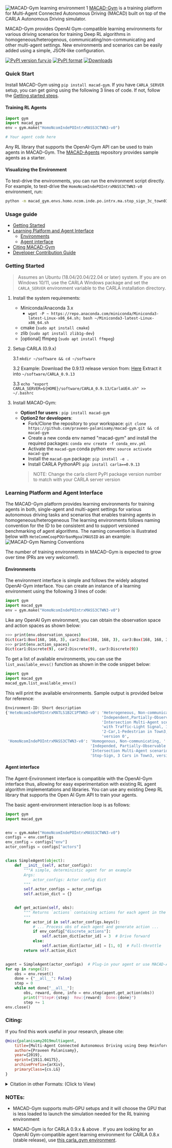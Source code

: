 ![MACAD-Gym learning environment 1](docs/images/macad-gym-urban_4way_intrx_2c1p1m.png)
[MACAD-Gym](https://arxiv.org/abs/1911.04175) is a training platform for Multi-Agent Connected Autonomous
 Driving (MACAD) built on top of the CARLA Autonomous Driving simulator.

MACAD-Gym provides OpenAI Gym-compatible learning environments for various
driving scenarios for training Deep RL algorithms in homogeneous/heterogenous,
communicating/non-communicating and other multi-agent settings. New environments and scenarios
 can be easily added using a simple, JSON-like configuration.

[![PyPI version fury.io](https://badge.fury.io/py/macad-gym.svg)](https://pypi.python.org/pypi/macad-gym/)
[![PyPI format](https://img.shields.io/pypi/pyversions/macad-gym.svg)](https://pypi.python.org/pypi/macad-gym/)
[![Downloads](https://pepy.tech/badge/macad-gym)](https://pepy.tech/project/macad-gym)
### Quick Start

Install MACAD-Gym using `pip install macad-gym`.
 If you have `CARLA_SERVER` setup, you can get going using the following 3 lines of code. If not, follow the
[Getting started steps](#getting-started).

#### Training RL Agents

```python
import gym
import macad_gym
env = gym.make("HomoNcomIndePOIntrxMASS3CTWN3-v0")

# Your agent code here
```

 Any RL library that supports the OpenAI-Gym API can be used to train agents in MACAD-Gym. The [MACAD-Agents](https://github.com/praveen-palanisamy/macad-agents) repository provides sample agents as a starter.

#### Visualizing the Environment

To test-drive the environments, you can run the environment script directly. For example, to test-drive the `HomoNcomIndePOIntrxMASS3CTWN3-v0` environment, run:

```bash
python -m macad_gym.envs.homo.ncom.inde.po.intrx.ma.stop_sign_3c_town03
```

### Usage guide

- [Getting Started](#getting-started)
- [Learning Platform and Agent Interface](#learning-platform-and-agent-interface)
  - [Environments](#environments)
  - [Agent interface](#agent-interface)
- [Citing MACAD-Gym](#citing)
- [Developer Contribution Guide](CONTRIBUTING.md)

### Getting Started

> Assumes an Ubuntu (18.04/20.04/22.04 or later) system. 
> If you are on Windows 10/11, use the CARLA Windows package and set the `CARLA_SERVER` environment variable to the CARLA installation directory.

1. Install the system requirements:
	- Miniconda/Anaconda 3.x
		- `wget -P ~ https://repo.anaconda.com/miniconda/Miniconda3-latest-Linux-x86_64.sh; bash ~/Miniconda3-latest-Linux-x86_64.sh`
	- cmake (`sudo apt install cmake`)
	- zlib (`sudo apt install zlib1g-dev`)
	- [optional] ffmpeg (`sudo apt install ffmpeg`)
   
1. Setup CARLA (0.9.x)

    3.1 `mkdir ~/software && cd ~/software`

    3.2 Example: Download the 0.9.13 release version from: [Here](https://github.com/carla-simulator/carla/releases)
    Extract it into `~/software/CARLA_0.9.13`
    
    3.3 `echo "export CARLA_SERVER=${HOME}/software/CARLA_0.9.13/CarlaUE4.sh" >> ~/.bashrc`

1. Install MACAD-Gym:
   - **Option1 for users** : `pip install macad-gym`
   - **Option2 for developers**:
     - Fork/Clone the repository to your workspace:
        `git clone https://github.com/praveen-palanisamy/macad-gym.git && cd macad-gym`
     - Create a new conda env named "macad-gym" and install the required packages:
      `conda env create -f conda_env.yml`
     - Activate the `macad-gym` conda python env:
      `source activate macad-gym`
     - Install the `macad-gym` package:
	  `pip install -e .`
     - Install CARLA PythonAPI: `pip install carla==0.9.13`
     > NOTE: Change the carla client PyPI package version number to match with your CARLA server version
     

### Learning Platform and Agent Interface

The MACAD-Gym platform provides learning environments for training agents in both,
single-agent and multi-agent settings for various autonomous driving tasks and 
scenarios that enables training agents in homogeneous/heterogeneous
The learning environments follows naming convention for the ID to be consistent
and to support versioned benchmarking of agent algorithms.
The naming convention is illustrated below with `HeteCommCoopPOUrbanMgoalMAUSID`
as an example:
![MACAD-Gym Naming Conventions](docs/images/macad-gym-naming-conventions.png)

The number of training environments in MACAD-Gym is expected to grow over time
(PRs are very welcome!). 

#### Environments

The environment interface is simple and follows the widely adopted OpenAI-Gym
interface. You can create an instance of a learning environment using the 
following 3 lines of code:

```python
import gym
import macad_gym
env = gym.make("HomoNcomIndePOIntrxMASS3CTWN3-v0")
```

Like any OpenAI Gym environment, you can obtain the observation space and action
spaces as shown below:

```bash
>>> print(env.observation_spaces)
Dict(car1:Box(168, 168, 3), car2:Box(168, 168, 3), car3:Box(168, 168, 3))
>>> print(env.action_spaces)
Dict(car1:Discrete(9), car2:Discrete(9), car3:Discrete(9))
```

To get a list of available environments, you can use
the `list_available_envs()` function as shown in the code snippet below:

```python
import gym
import macad_gym
macad_gym.list_available_envs()
```
This will print the available environments. Sample output is provided below for reference:

```bash
Environment-ID: Short description
{'HeteNcomIndePOIntrxMATLS1B2C1PTWN3-v0': 'Heterogeneous, Non-communicating, '
                                          'Independent,Partially-Observable '
                                          'Intersection Multi-Agent scenario '
                                          'with Traffic-Light Signal, 1-Bike, '
                                          '2-Car,1-Pedestrian in Town3, '
                                          'version 0',
 'HomoNcomIndePOIntrxMASS3CTWN3-v0': 'Homogenous, Non-communicating, '
                                     'Independed, Partially-Observable '
                                     'Intersection Multi-Agent scenario with '
                                     'Stop-Sign, 3 Cars in Town3, version 0'}
```

#### Agent interface
The Agent-Environment interface is compatible with the OpenAI-Gym interface
thus, allowing for easy experimentation with existing RL agent algorithm 
implementations and libraries. You can use any existing Deep RL library that supports the Open AI Gym API to train your agents.

The basic agent-environment interaction loop is as follows:


```python
import gym
import macad_gym


env = gym.make("HomoNcomIndePOIntrxMASS3CTWN3-v0")
configs = env.configs
env_config = configs["env"]
actor_configs = configs["actors"]


class SimpleAgent(object):
    def __init__(self, actor_configs):
        """A simple, deterministic agent for an example
        Args:
            actor_configs: Actor config dict
        """
        self.actor_configs = actor_configs
        self.action_dict = {}


    def get_action(self, obs):
        """ Returns `actions` containing actions for each agent in the env
        """
        for actor_id in self.actor_configs.keys():
            # ... Process obs of each agent and generate action ...
            if env_config["discrete_actions"]:
                self.action_dict[actor_id] = 3  # Drive forward
            else:
                self.action_dict[actor_id] = [1, 0]  # Full-throttle
        return self.action_dict


agent = SimpleAgent(actor_configs)  # Plug-in your agent or use MACAD-Agents
for ep in range(2):
    obs = env.reset()
    done = {"__all__": False}
    step = 0
    while not done["__all__"]:
        obs, reward, done, info = env.step(agent.get_action(obs))
        print(f"Step#:{step}  Rew:{reward}  Done:{done}")
        step += 1
env.close()
```

### Citing:

If you find this work useful in your research, please cite:

```bibtex
@misc{palanisamy2019multiagent,
    title={Multi-Agent Connected Autonomous Driving using Deep Reinforcement Learning},
    author={Praveen Palanisamy},
    year={2019},
    eprint={1911.04175},
    archivePrefix={arXiv},
    primaryClass={cs.LG}
}
```

<details><summary>Citation in other Formats: (Click to View)</summary>
<p>
<div id="gs_citt"><table><tbody><tr><th scope="row" class="gs_cith">MLA</th><td><div tabindex="0" class="gs_citr">Palanisamy, Praveen. "Multi-Agent Connected Autonomous Driving using Deep Reinforcement Learning." <i>arXiv preprint arXiv:1911.04175</i> (2019).</div></td></tr><tr><th scope="row" class="gs_cith">APA</th><td><div tabindex="0" class="gs_citr">Palanisamy, P. (2019). Multi-Agent Connected Autonomous Driving using Deep Reinforcement Learning. <i>arXiv preprint arXiv:1911.04175</i>.</div></td></tr><tr><th scope="row" class="gs_cith">Chicago</th><td><div tabindex="0" class="gs_citr">Palanisamy, Praveen. "Multi-Agent Connected Autonomous Driving using Deep Reinforcement Learning." <i>arXiv preprint arXiv:1911.04175</i> (2019).</div></td></tr><tr><th scope="row" class="gs_cith">Harvard</th><td><div tabindex="0" class="gs_citr">Palanisamy, P., 2019. Multi-Agent Connected Autonomous Driving using Deep Reinforcement Learning. <i>arXiv preprint arXiv:1911.04175</i>.</div></td></tr><tr><th scope="row" class="gs_cith">Vancouver</th><td><div tabindex="0" class="gs_citr">Palanisamy P. Multi-Agent Connected Autonomous Driving using Deep Reinforcement Learning. arXiv preprint arXiv:1911.04175. 2019 Nov 11.</div></td></tr></tbody></table></div><div id="gs_citi"><a class="gs_citi" href="https://scholar.googleusercontent.com/scholar.bib?q=info:xm26aHYhVDgJ:scholar.google.com/&amp;output=citation&amp;scisdr=CgXTGHMuEN628ARjSCI:AAGBfm0AAAAAXetmUCK7vBmr1OtOq0KVG6IXDlyHhBdl&amp;scisig=AAGBfm0AAAAAXetmUIGOLisMm--ltk35iSX92VU3dlmg&amp;scisf=4&amp;ct=citation&amp;cd=-1&amp;hl=en">BibTeX</a> <a class="gs_citi" href="https://scholar.googleusercontent.com/scholar.enw?q=info:xm26aHYhVDgJ:scholar.google.com/&amp;output=citation&amp;scisdr=CgXTGHMuEN628ARjSCI:AAGBfm0AAAAAXetmUCK7vBmr1OtOq0KVG6IXDlyHhBdl&amp;scisig=AAGBfm0AAAAAXetmUIGOLisMm--ltk35iSX92VU3dlmg&amp;scisf=3&amp;ct=citation&amp;cd=-1&amp;hl=en">EndNote</a> <a class="gs_citi" href="https://scholar.googleusercontent.com/scholar.ris?q=info:xm26aHYhVDgJ:scholar.google.com/&amp;output=citation&amp;scisdr=CgXTGHMuEN628ARjSCI:AAGBfm0AAAAAXetmUCK7vBmr1OtOq0KVG6IXDlyHhBdl&amp;scisig=AAGBfm0AAAAAXetmUIGOLisMm--ltk35iSX92VU3dlmg&amp;scisf=2&amp;ct=citation&amp;cd=-1&amp;hl=en">RefMan</a> <a class="gs_citi" href="https://scholar.googleusercontent.com/scholar.rfw?q=info:xm26aHYhVDgJ:scholar.google.com/&amp;output=citation&amp;scisdr=CgXTGHMuEN628ARjSCI:AAGBfm0AAAAAXetmUCK7vBmr1OtOq0KVG6IXDlyHhBdl&amp;scisig=AAGBfm0AAAAAXetmUIGOLisMm--ltk35iSX92VU3dlmg&amp;scisf=1&amp;ct=citation&amp;cd=-1&amp;hl=en" target="RefWorksMain">RefWorks</a> </div>
</p>
</details>

### **NOTEs**:
- MACAD-Gym supports multi-GPU setups and it will choose the GPU that is less loaded to launch the simulation needed for the RL training environment

- MACAD-Gym is for CARLA 0.9.x & above . If you are
looking for an OpenAI Gym-compatible agent learning environment for CARLA 0.8.x (stable release),
use [this carla_gym environment](https://github.com/PacktPublishing/Hands-On-Intelligent-Agents-with-OpenAI-Gym/tree/master/ch8/environment).
